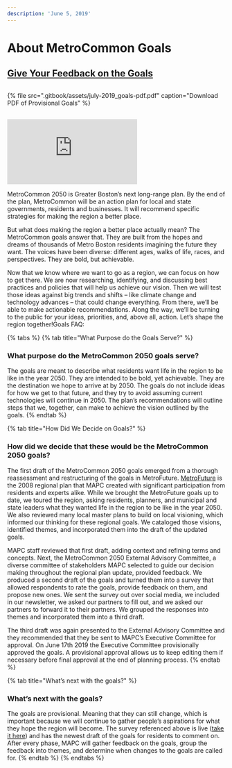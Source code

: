 ```yaml
---
description: 'June 5, 2019'
---
```


# About MetroCommon Goals

##                             [Give Your Feedback on the Goals](https://mapc.az1.qualtrics.com/jfe/form/SV_b2t2u5mm1CkeFV3)

## 

{% file src=".gitbook/assets/july-2019\_goals-pdf.pdf" caption="Download PDF of Provisional Goals" %}

## 

![](https://mapc.az1.qualtrics.com/CP/Graphic.php?IM=IM_0fxpWWsvYtTSKih)

  
MetroCommon 2050 is Greater Boston’s next long-range plan. By the end of the plan, MetroCommon will be an action plan for local and state governments, residents and businesses. It will recommend specific strategies for making the region a better place.

But what does making the region a better place actually mean? The MetroCommon goals answer that. They are built from the hopes and dreams of thousands of Metro Boston residents imagining the future they want. The voices have been diverse: different ages, walks of life, races, and perspectives. They are bold, but achievable.

Now that we know where we want to go as a region, we can focus on how to get there. We are now researching, identifying, and discussing best practices and policies that will help us achieve our vision. Then we will test those ideas against big trends and shifts – like climate change and technology advances – that could change everything. From there, we’ll be able to make actionable recommendations. Along the way, we’ll be turning to the public for your ideas, priorities, and, above all, action. Let’s shape the region together!Goals FAQ:

{% tabs %}
{% tab title="What Purpose do the Goals Serve?" %}
### What purpose do the MetroCommon 2050 goals serve?

The goals are meant to describe what residents want life in the region to be like in the year 2050. They are intended to be bold, yet achievable. They are the destination we hope to arrive at by 2050. The goals do not include ideas for how we get to that future, and they try to avoid assuming current technologies will continue in 2050. The plan’s recommendations will outline steps that we, together, can make to achieve the vision outlined by the goals.
{% endtab %}

{% tab title="How Did We Decide on Goals?" %}
### How did we decide that these would be the MetroCommon 2050 goals?

The first draft of the MetroCommon 2050 goals emerged from a thorough reassessment and restructuring of the goals in MetroFuture. [MetroFuture](https://www.mapc.org/get-involved/metrofuture-our-regional-plan/) is the 2008 regional plan that MAPC created with significant participation from residents and experts alike. While we brought the MetroFuture goals up to date, we toured the region, asking residents, planners, and municipal and state leaders what they wanted life in the region to be like in the year 2050. We also reviewed many local master plans to build on local visioning, which informed our thinking for these regional goals. We cataloged those visions, identified themes, and incorporated them into the draft of the updated goals.

MAPC staff reviewed that first draft, adding context and refining terms and concepts. Next, the MetroCommon 2050 External Advisory Committee, a diverse committee of stakeholders MAPC selected to guide our decision making throughout the regional plan update, provided feedback. We produced a second draft of the goals and turned them into a survey that allowed respondents to rate the goals, provide feedback on them, and propose new ones. We sent the survey out over social media, we included in our newsletter, we asked our partners to fill out, and we asked our partners to forward it to their partners. We grouped the responses into themes and incorporated them into a third draft.

The third draft was again presented to the External Advisory Committee and they recommended that they be sent to MAPC’s Executive Committee for approval. On June 17th 2019 the Executive Committee provisionally approved the goals. A provisional approval allows us to keep editing them if necessary before final approval at the end of planning process.
{% endtab %}

{% tab title="What’s next with the goals?" %}
### What’s next with the goals?

The goals are provisional. Meaning that they can still change, which is important because we will continue to gather people’s aspirations for what they hope the region will become. The survey referenced above is live \([take it here](https://mapc.az1.qualtrics.com/jfe/form/SV_b2t2u5mm1CkeFV3)\) and has the newest draft of the goals for residents to comment on. After every phase, MAPC will gather feedback on the goals, group the feedback into themes, and determine when changes to the goals are called for.
{% endtab %}
{% endtabs %}

